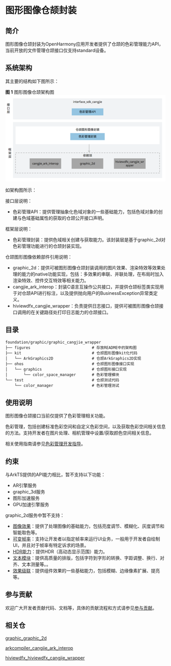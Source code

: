 # 图形图像仓颉封装

## 简介

图形图像仓颉封装为OpenHarmony应用开发者提供了仓颉的色彩管理能力API，当前开放的文件管理仓颉接口仅支持standard设备。

## 系统架构

其主要的结构如下图所示：

**图 1**  图形图像仓颉架构图
![图形图像仓颉接口](figures/graphic_cangjie_wrapper_architecture_zh.png)

如架构图所示：

接口层说明：

- 色彩管理API：提供管理抽象化色域对象的一些基础能力，包括色域对象的创建与色域基础属性的获取的仓颉公开接口声明。

框架层说明：

- 色彩管理封装：提供色域相关创建与获取能力。该封装层是基于graphic_2d对色彩管理功能进行的仓颉封装实现。

仓颉图形图像依赖部件引用说明：

- graphic_2d：提供可被图形图像仓颉封装调用的图片效果、渲染特效等效果处理的能力的native功能实现，包括：多效果的串联、并联处理，在布局时加入渲染特效、控件交互特效等相关能力。
- cangjie_ark_interop：封装C语言互操作公共接口，并提供仓颉标签类实现用于对仓颉API进行标注，以及提供抛向用户的BusinessException异常类定义。
- hiviewdfx_cangjie_wrapper：负责提供日志接口，提供可被图形图像仓颉接口调用的在关键路径处打印日志能力的仓颉接口。

## 目录

```
foundation/graphic/graphic_cangjie_wrapper
├── figures                           # 存放README中的架构图
├── kit                               # 仓颉图形图像kit化代码
│   └── ArkGraphics2D                 # 仓颉ArkGraphics2D实现
├── ohos                              # 仓颉图形图像接口实现
│   └── graphics                      # 仓颉图形接口实现
│       └── color_space_manager       # 色彩管理模块
└── test                              # 仓颉测试代码
    └── color_manager                 # 色彩管理测试
```

## 使用说明

图形图像仓颉接口当前仅提供了色彩管理相关功能。

色彩管理，包括创建标准色彩空间和自定义色彩空间，以及获取色彩空间相关信息的方法。支持开发者在图片处理、相机管理中设置/获取颜色空间相关信息。

相关使用指南请参见[色彩管理开发指导](https://gitcode.com/openharmony-sig/arkcompiler_cangjie_ark_interop/blob/master/doc/Dev_Guide/source_zh_cn/graphics/cj-color-manager-development-guide.md)。

## 约束

与ArkTS提供的API能力相比，暂不支持以下功能：

- AR引擎服务
- graphic_3d服务
- 图形加速服务
- GPU加速引擎服务

graphic_2d服务中暂不支持：

- [图像效果](https://gitcode.com/openharmony/docs/blob/master/zh-cn/application-dev/reference/apis-arkgraphics2d/js-apis-effectKit.md)：提供了处理图像的基础能力，包括亮度调节、模糊化、灰度调节和智能取色等。
- [可变帧率](https://gitcode.com/openharmony/docs/blob/master/zh-cn/application-dev/reference/apis-arkgraphics2d/js-apis-graphics-displaySync.md)：支持让开发者以指定帧率来运行UI业务，一般用于开发者自绘制UI，并且对于帧率有特定诉求的场景。
- [HDR能力](https://gitcode.com/openharmony/docs/blob/master/zh-cn/application-dev/reference/apis-arkgraphics2d/js-apis-hdrCapability.md)：提供HDR（高动态显示范围）能力。
- [文本模块](https://gitcode.com/openharmony/docs/blob/master/zh-cn/application-dev/reference/apis-arkgraphics2d/js-apis-graphics-text.md)：提供高质量的排版，包括字符到字形的转换、字距调整、换行、对齐、文本测量等。。
- [效果级联](https://gitcode.com/openharmony/docs/blob/master/zh-cn/application-dev/reference/apis-arkgraphics2d/js-apis-uiEffect.md)：提供组件效果的一些基础能力，包括模糊、边缘像素扩展、提亮等。

## 参与贡献

欢迎广大开发者贡献代码、文档等，具体的贡献流程和方式请参见[参与贡献](https://gitcode.com/openharmony/docs/blob/master/zh-cn/contribute/%E5%8F%82%E4%B8%8E%E8%B4%A1%E7%8C%AE.md)。

## 相关仓

[graphic_graphic_2d](https://gitcode.com/openharmony/graphic_graphic_2d/blob/master/README_zh.md)

[arkcompiler_cangjie_ark_interop](https://gitcode.com/openharmony-sig/arkcompiler_cangjie_ark_interop/blob/master/README_zh.md)

[hiviewdfx_hiviewdfx_cangjie_wrapper](https://gitcode.com/openharmony-sig/hiviewdfx_hiviewdfx_cangjie_wrapper/blob/master/README_zh.md)